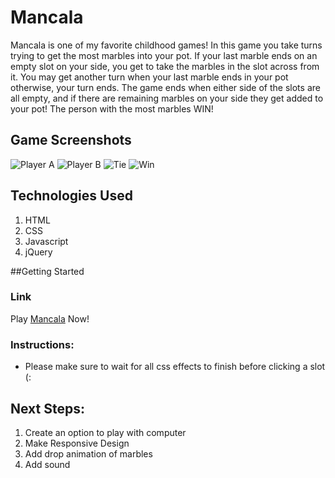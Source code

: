 # Mancala
Mancala is one of my favorite childhood games! In this game you take turns trying to get the most marbles into your pot.  If your last marble ends on an empty slot on your side, you get to take the marbles in the slot across from it. You may get another turn when your last marble ends in your pot otherwise, your turn ends. The game ends when either side of the slots are all empty, and if there are remaining marbles on your side they get added to your pot! The person with the most marbles WIN!

## Game Screenshots
![Player A](https://i.imgur.com/Wn7XVeN.png)
![Player B](https://i.imgur.com/iNz6VBL.png)
![Tie](https://i.imgur.com/CqKA1Pr.png)
![Win](https://i.imgur.com/r53FGQF.png)

## Technologies Used
1. HTML
2. CSS
3. Javascript
4. jQuery

##Getting Started
### Link
Play 
[Mancala](https://emilyc729.github.io/mancala/)
Now!

### Instructions:
- Please make sure to wait for all css effects to finish before clicking a slot (:

## Next Steps:
1. Create an option to play with computer
2. Make Responsive Design
3. Add drop animation of marbles 
4. Add sound 


